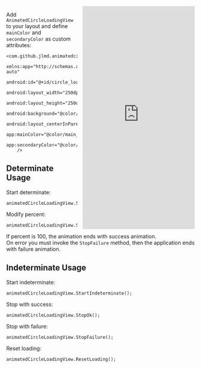 
<iframe src="https://appetize.io/embed/zereg0cbdyw2yy0jdtpudevrjw?device=nexus5&scale=75&autoplay=true&orientation=portrait&deviceColor=black" 
        width="300px" height="597px" frameborder="0" scrolling="no"
        style="float:right;margin-left:1em;"></iframe>

Add `AnimatedCircleLoadingView` to your layout and define `mainColor` and `secondaryColor` as custom 
attributes:

    <com.github.jlmd.animatedcircleloadingview.AnimatedCircleLoadingView
        xmlns:app="http://schemas.android.com/apk/res-auto"
        android:id="@+id/circle_loading_view"
        android:layout_width="250dp"
        android:layout_height="250dp"
        android:background="@color/background"
        android:layout_centerInParent="true"
        app:mainColor="@color/main_color"
        app:secondaryColor="@color/secondary_color"
        />

## Determinate Usage

Start determinate:

    animatedCircleLoadingView.StartDeterminate();

Modify percent:

    animatedCircleLoadingView.SetPercent(10);

If percent is 100, the animation ends with success animation.  
On error you must invoke the `StopFailure` method, then the application ends with failure animation.

## Indeterminate Usage

Start indeterminate:

    animatedCircleLoadingView.StartIndeterminate();

Stop with success:

    animatedCircleLoadingView.StopOk();

Stop with failure:

    animatedCircleLoadingView.StopFailure();

Reset loading:

    animatedCircleLoadingView.ResetLoading();
